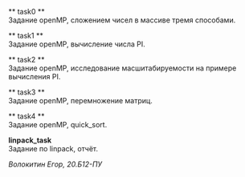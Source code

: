 ** task0 ** \
Задание openMP, сложением чисел в массиве тремя способами.

** task1 ** \
Задание openMP, вычисление числа PI.

** task2 ** \
Задание openMP, исследование масшитабируемости на примере вычисления PI.

** task3 ** \
Задание openMP, перемножение матриц.

** task4 ** \
Задание openMP, quick_sort.

**linpack_task** \
Задание по linpack, отчёт.

*Волокитин Егор, 20.Б12-ПУ*
